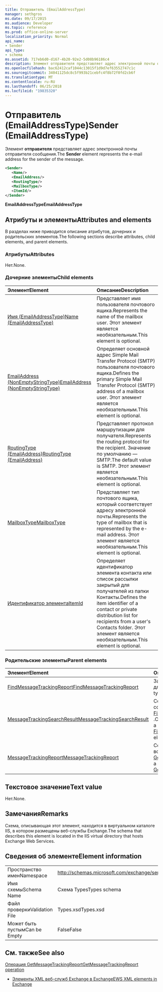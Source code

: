 ```yaml
---
title: Отправитель (EmailAddressType)
manager: sethgros
ms.date: 09/17/2015
ms.audience: Developer
ms.topic: reference
ms.prod: office-online-server
localization_priority: Normal
api_name:
- Sender
api_type:
- schema
ms.assetid: 717eb6d0-d167-4b20-92e2-5d08b96186c4
description: Элемент отправителя представляет адрес электронной почты отправителя сообщения.
ms.openlocfilehash: bac62412caf1044c13015f1d9d7ef63552747c1c
ms.sourcegitcommit: 34041125dc8c5f993b21cebfc4f8b72f0fd2cb6f
ms.translationtype: MT
ms.contentlocale: ru-RU
ms.lasthandoff: 06/25/2018
ms.locfileid: "19835320"
---
```

# <a name="sender-emailaddresstype"></a><span data-ttu-id="6fba1-103">Отправитель (EmailAddressType)</span><span class="sxs-lookup"><span data-stu-id="6fba1-103">Sender (EmailAddressType)</span></span>

<span data-ttu-id="6fba1-104">Элемент **отправителя** представляет адрес электронной почты отправителя сообщения.</span><span class="sxs-lookup"><span data-stu-id="6fba1-104">The **Sender** element represents the e-mail address for the sender of the message.</span></span> 
  
```XML
<Sender>
   <Name/>
   <EmailAddress/>
   <RoutingType/>
   <MailboxType/>
   <ItemId/>
</Sender>
```

 <span data-ttu-id="6fba1-105">**EmailAddressType**</span><span class="sxs-lookup"><span data-stu-id="6fba1-105">**EmailAddressType**</span></span>
## <a name="attributes-and-elements"></a><span data-ttu-id="6fba1-106">Атрибуты и элементы</span><span class="sxs-lookup"><span data-stu-id="6fba1-106">Attributes and elements</span></span>

<span data-ttu-id="6fba1-107">В разделах ниже приводится описание атрибутов, дочерних и родительских элементов.</span><span class="sxs-lookup"><span data-stu-id="6fba1-107">The following sections describe attributes, child elements, and parent elements.</span></span>
  
### <a name="attributes"></a><span data-ttu-id="6fba1-108">Атрибуты</span><span class="sxs-lookup"><span data-stu-id="6fba1-108">Attributes</span></span>

<span data-ttu-id="6fba1-109">Нет.</span><span class="sxs-lookup"><span data-stu-id="6fba1-109">None.</span></span>
  
### <a name="child-elements"></a><span data-ttu-id="6fba1-110">Дочерние элементы</span><span class="sxs-lookup"><span data-stu-id="6fba1-110">Child elements</span></span>

|<span data-ttu-id="6fba1-111">**Элемент**</span><span class="sxs-lookup"><span data-stu-id="6fba1-111">**Element**</span></span>|<span data-ttu-id="6fba1-112">**Описание**</span><span class="sxs-lookup"><span data-stu-id="6fba1-112">**Description**</span></span>|
|:-----|:-----|
|[<span data-ttu-id="6fba1-113">Имя (EmailAddressType)</span><span class="sxs-lookup"><span data-stu-id="6fba1-113">Name (EmailAddressType)</span></span>](name-emailaddresstype.md) <br/> |<span data-ttu-id="6fba1-114">Представляет имя пользователя почтового ящика.</span><span class="sxs-lookup"><span data-stu-id="6fba1-114">Represents the name of the mailbox user.</span></span> <span data-ttu-id="6fba1-115">Этот элемент является необязательным.</span><span class="sxs-lookup"><span data-stu-id="6fba1-115">This element is optional.</span></span>  <br/> |
|[<span data-ttu-id="6fba1-116">EmailAddress (NonEmptyStringType)</span><span class="sxs-lookup"><span data-stu-id="6fba1-116">EmailAddress (NonEmptyStringType)</span></span>](emailaddress-nonemptystringtype.md) <br/> |<span data-ttu-id="6fba1-117">Определяет основной адрес Simple Mail Transfer Protocol (SMTP) пользователя почтового ящика.</span><span class="sxs-lookup"><span data-stu-id="6fba1-117">Defines the primary Simple Mail Transfer Protocol (SMTP) address of a mailbox user.</span></span> <span data-ttu-id="6fba1-118">Этот элемент является необязательным.</span><span class="sxs-lookup"><span data-stu-id="6fba1-118">This element is optional.</span></span>  <br/> |
|[<span data-ttu-id="6fba1-119">RoutingType (EmailAddress)</span><span class="sxs-lookup"><span data-stu-id="6fba1-119">RoutingType (EmailAddress)</span></span>](routingtype-emailaddress.md) <br/> |<span data-ttu-id="6fba1-120">Представляет протокол маршрутизации для получателя.</span><span class="sxs-lookup"><span data-stu-id="6fba1-120">Represents the routing protocol for the recipient.</span></span> <span data-ttu-id="6fba1-121">Значение по умолчанию — SMTP.</span><span class="sxs-lookup"><span data-stu-id="6fba1-121">The default value is SMTP.</span></span> <span data-ttu-id="6fba1-122">Этот элемент является необязательным.</span><span class="sxs-lookup"><span data-stu-id="6fba1-122">This element is optional.</span></span>  <br/> |
|[<span data-ttu-id="6fba1-123">MailboxType</span><span class="sxs-lookup"><span data-stu-id="6fba1-123">MailboxType</span></span>](mailboxtype.md) <br/> |<span data-ttu-id="6fba1-124">Представляет тип почтового ящика, который соответствует адресу электронной почты.</span><span class="sxs-lookup"><span data-stu-id="6fba1-124">Represents the type of mailbox that is represented by the e-mail address.</span></span> <span data-ttu-id="6fba1-125">Этот элемент является необязательным.</span><span class="sxs-lookup"><span data-stu-id="6fba1-125">This element is optional.</span></span>  <br/> |
|[<span data-ttu-id="6fba1-126">Идентификатор элемента</span><span class="sxs-lookup"><span data-stu-id="6fba1-126">ItemId</span></span>](itemid.md) <br/> |<span data-ttu-id="6fba1-127">Определяет идентификатор элемента контакта или список рассылки закрытый для получателей из папки Контакты.</span><span class="sxs-lookup"><span data-stu-id="6fba1-127">Defines the item identifier of a contact or private distribution list for recipients from a user's Contacts folder.</span></span> <span data-ttu-id="6fba1-128">Этот элемент является необязательным.</span><span class="sxs-lookup"><span data-stu-id="6fba1-128">This element is optional.</span></span>  <br/> |
   
### <a name="parent-elements"></a><span data-ttu-id="6fba1-129">Родительские элементы</span><span class="sxs-lookup"><span data-stu-id="6fba1-129">Parent elements</span></span>

|<span data-ttu-id="6fba1-130">**Элемент**</span><span class="sxs-lookup"><span data-stu-id="6fba1-130">**Element**</span></span>|<span data-ttu-id="6fba1-131">**Описание**</span><span class="sxs-lookup"><span data-stu-id="6fba1-131">**Description**</span></span>|
|:-----|:-----|
|[<span data-ttu-id="6fba1-132">FindMessageTrackingReport</span><span class="sxs-lookup"><span data-stu-id="6fba1-132">FindMessageTrackingReport</span></span>](findmessagetrackingreport.md) <br/> |<span data-ttu-id="6fba1-133">Задает условия типам сообщений для поиска.</span><span class="sxs-lookup"><span data-stu-id="6fba1-133">Specifies criteria for the types of messages to find.</span></span>  <br/> |
|[<span data-ttu-id="6fba1-134">MessageTrackingSearchResult</span><span class="sxs-lookup"><span data-stu-id="6fba1-134">MessageTrackingSearchResult</span></span>](messagetrackingsearchresult.md) <br/> |<span data-ttu-id="6fba1-135">Содержит результат одного сообщения для элемента [FindMessageTrackingReportResponse](findmessagetrackingreportresponse.md) .</span><span class="sxs-lookup"><span data-stu-id="6fba1-135">Contains a single message result for a [FindMessageTrackingReportResponse](findmessagetrackingreportresponse.md) element.</span></span>  <br/> |
|[<span data-ttu-id="6fba1-136">MessageTrackingReport</span><span class="sxs-lookup"><span data-stu-id="6fba1-136">MessageTrackingReport</span></span>](messagetrackingreport.md) <br/> |<span data-ttu-id="6fba1-137">Содержит одно сообщение, которое возвращается в [Операция GetMessageTrackingReport](getmessagetrackingreport-operation.md).</span><span class="sxs-lookup"><span data-stu-id="6fba1-137">Contains a single message that is returned in a [GetMessageTrackingReport operation](getmessagetrackingreport-operation.md).</span></span>  <br/> |
   
## <a name="text-value"></a><span data-ttu-id="6fba1-138">Текстовое значение</span><span class="sxs-lookup"><span data-stu-id="6fba1-138">Text value</span></span>

<span data-ttu-id="6fba1-139">Нет.</span><span class="sxs-lookup"><span data-stu-id="6fba1-139">None.</span></span>
  
## <a name="remarks"></a><span data-ttu-id="6fba1-140">Замечания</span><span class="sxs-lookup"><span data-stu-id="6fba1-140">Remarks</span></span>

<span data-ttu-id="6fba1-141">Схема, описывающая этот элемент, находится в виртуальном каталоге IIS, в котором размещены веб-службы Exchange.</span><span class="sxs-lookup"><span data-stu-id="6fba1-141">The schema that describes this element is located in the IIS virtual directory that hosts Exchange Web Services.</span></span>
  
## <a name="element-information"></a><span data-ttu-id="6fba1-142">Сведения об элементе</span><span class="sxs-lookup"><span data-stu-id="6fba1-142">Element information</span></span>

|||
|:-----|:-----|
|<span data-ttu-id="6fba1-143">Пространство имен</span><span class="sxs-lookup"><span data-stu-id="6fba1-143">Namespace</span></span>  <br/> |http://schemas.microsoft.com/exchange/services/2006/types  <br/> |
|<span data-ttu-id="6fba1-144">Имя схемы</span><span class="sxs-lookup"><span data-stu-id="6fba1-144">Schema Name</span></span>  <br/> |<span data-ttu-id="6fba1-145">Схема Types</span><span class="sxs-lookup"><span data-stu-id="6fba1-145">Types schema</span></span>  <br/> |
|<span data-ttu-id="6fba1-146">Файл проверки</span><span class="sxs-lookup"><span data-stu-id="6fba1-146">Validation File</span></span>  <br/> |<span data-ttu-id="6fba1-147">Types.xsd</span><span class="sxs-lookup"><span data-stu-id="6fba1-147">Types.xsd</span></span>  <br/> |
|<span data-ttu-id="6fba1-148">Может быть пустым</span><span class="sxs-lookup"><span data-stu-id="6fba1-148">Can be Empty</span></span>  <br/> |<span data-ttu-id="6fba1-149">False</span><span class="sxs-lookup"><span data-stu-id="6fba1-149">False</span></span>  <br/> |
   
## <a name="see-also"></a><span data-ttu-id="6fba1-150">См. также</span><span class="sxs-lookup"><span data-stu-id="6fba1-150">See also</span></span>



[<span data-ttu-id="6fba1-151">Операция GetMessageTrackingReport</span><span class="sxs-lookup"><span data-stu-id="6fba1-151">GetMessageTrackingReport operation</span></span>](getmessagetrackingreport-operation.md)


- [<span data-ttu-id="6fba1-152">Элементы XML веб-служб Exchange в Exchange</span><span class="sxs-lookup"><span data-stu-id="6fba1-152">EWS XML elements in Exchange</span></span>](ews-xml-elements-in-exchange.md)

